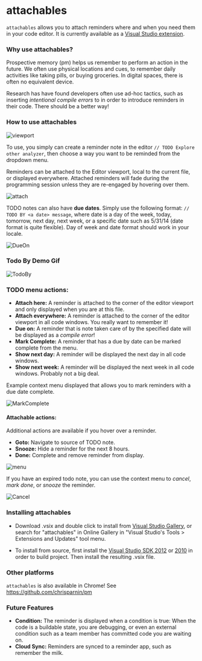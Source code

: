 attachables
===========

`attachables` allows you to attach reminders where and when you need them in your code editor.  It is currently available as a [Visual Studio extension](http://visualstudiogallery.msdn.microsoft.com/850937ba-ff0b-43cb-badd-4e273b508c32).

### Why use attachables?

Prospective memory (pm) helps us remember to perform an action in the future. We often use physical locations and cues, to remember daily activities like taking pills, or buying groceries. In digital spaces, there is often no equivalent device.

Research has have found developers often use ad-hoc tactics, such as inserting *intentional compile errors* to in order to introduce reminders in their code.  There should be a better way!

### How to use attachables

![viewport](https://raw.github.com/chrisparnin/attachables/master/doc/viewport.png)

To use, you simply can create a reminder note in the editor `// TODO Explore other analyzer`, then choose a way you want to be reminded from the dropdown menu.

Reminders can be attached to the Editor viewport, local to the current file, or displayed everywhere.  Attached reminders will fade during the programming session unless they are re-engaged by hovering over them.

![attach](https://raw.github.com/chrisparnin/attachables/master/doc/attach.png)

TODO notes can also have **due dates**.  Simply use the following format:
`// TODO BY <a date> message`, where date is a day of the week, today, tomorrow, next day, next week, or a specific date such as 5/31/14 (date format is quite flexible).  Day of week and date format should work in your locale.

![DueOn](https://raw.github.com/chrisparnin/attachables/master/doc/DueOn.png)

### Todo By Demo Gif

![TodoBy](https://raw.github.com/chrisparnin/attachables/master/doc/TodoBy.gif)

### TODO menu actions: 

- **Attach here:** A reminder is attached to the corner of the editor viewport and only displayed when you are at this file.
- **Attach everywhere:** A reminder is attached to the corner of the editor viewport in all code windows.  You really want to remember it!
- **Due on:** A reminder that is note taken care of by the specified date will be displayed as a *compile error*!
- **Mark Complete:** A reminder that has a due by date can be marked complete from the menu.
- **Show next day:** A reminder will be displayed the next day in all code windows.
- **Show next week:** A reminder will be displayed the next week in all code windows.  Probably not a big deal.

Example context menu displayed that allows you to mark reminders with a due date complete.

![MarkComplete](https://raw.github.com/chrisparnin/attachables/master/doc/MarkComplete.png)

#### Attachable actions: 

Additional actions are available if you hover over a reminder.

- **Goto:** Navigate to source of TODO note.
- **Snooze:** Hide a reminder for the next 8 hours.
- **Done:** Complete and remove reminder from display.

![menu](https://raw.github.com/chrisparnin/attachables/master/doc/attachablesmenu.png)

If you have an expired todo note, you can use the context menu to *cancel*, *mark done*, or *snooze* the reminder.

![Cancel](https://raw.github.com/chrisparnin/attachables/master/doc/Cancel.png)

### Installing attachables

- Download .vsix and double click to install from [Visual Studio Gallery](http://visualstudiogallery.msdn.microsoft.com/850937ba-ff0b-43cb-badd-4e273b508c32), or search for "attachables" in Online Gallery in "Visual Studio's Tools > Extensions and Updates" tool menu.

- To install from source, first install the [Visual Studio SDK 2012](http://www.microsoft.com/en-us/download/details.aspx?id=30668) or [2010](http://www.microsoft.com/en-us/download/details.aspx?id=21835) in order to build project.  Then install the resulting .vsix file.

### Other platforms

`attachables` is also available in Chrome!  See https://github.com/chrisparnin/pm

### Future Features

- **Condition:** The reminder is displayed when a condition is true: When the code is a buildable state, you are debugging, or even an external condition such as a team member has committed code you are waiting on. 
- **Cloud Sync:** Reminders are synced to a reminder app, such as remember the milk.